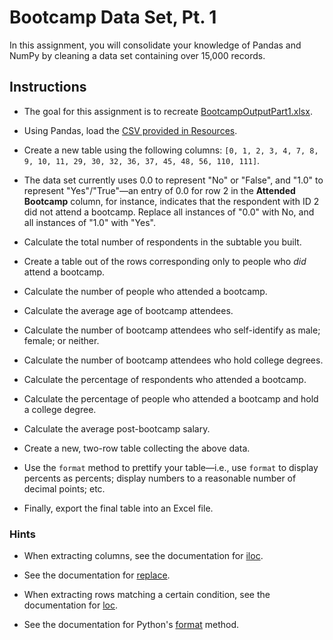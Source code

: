 # Bootcamp Data Set, Pt. 1

In this assignment, you will consolidate your knowledge of Pandas and NumPy by cleaning a data set containing over 15,000 records.

## Instructions

* The goal for this assignment is to recreate [BootcampOutputPart1.xlsx](../output/BootcampOutputPart1.xlsx).

* Using Pandas, load the [CSV provided in Resources](../Resources/03-Stu_Project_Part_1/2016-FCC-New-Coders-Survey-Data.csv). 

* Create a new table using the following columns: `[0, 1, 2, 3, 4, 7, 8, 9, 10, 11, 29, 30, 32, 36, 37, 45, 48, 56, 110, 111]`.

* The data set currently uses 0.0 to represent "No" or "False", and "1.0" to represent "Yes"/"True"—an entry of 0.0 for row 2 in the **Attended Bootcamp** column, for instance, indicates that the respondent with ID 2 did not attend a bootcamp. Replace all instances of "0.0" with No, and all instances of "1.0" with "Yes".

* Calculate the total number of respondents in the subtable you built.

* Create a table out of the rows corresponding only to people who _did_ attend a bootcamp.

* Calculate the number of people who attended a bootcamp.

* Calculate the average age of bootcamp attendees.

* Calculate the number of bootcamp attendees who self-identify as male; female; or neither.

* Calculate the number of bootcamp attendees who hold college degrees.

* Calculate the percentage of respondents who attended a bootcamp.

* Calculate the percentage of people who attended a bootcamp and hold a college degree.

* Calculate the average post-bootcamp salary.

* Create a new, two-row table collecting the above data.

* Use the `format` method to prettify your table—i.e., use `format` to display percents as percents; display numbers to a reasonable number of decimal points; etc.

* Finally, export the final table into an Excel file.

### Hints

* When extracting columns, see the documentation for [iloc](http://pandas.pydata.org/pandas-docs/version/0.17.0/generated/pandas.DataFrame.iloc.html).

* See the documentation for [replace](http://pandas.pydata.org/pandas-docs/stable/generated/pandas.DataFrame.replace.html).

* When extracting rows matching a certain condition, see the documentation for [loc](http://pandas.pydata.org/pandas-docs/version/0.17.0/generated/pandas.DataFrame.loc.html).

* See the documentation for Python's [format](https://pyformat.info/) method.
